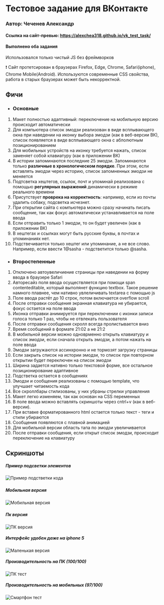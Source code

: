 # Тестовое задание для ВКонтакте
### Автор: Чеченев Александр
#### Ссылка на сайт-превью: https://alexchea318.github.io/vk_test_task/
#### Выполнено оба задания
Использовался только чистый JS без фреймворков

❗ Сайт протетсирован в браузерах Firefox, Edge, Chrome, Safari(iphone), Chrome Mobile(Android). Используются современные CSS свойства, работа в старых браузерах может быть некорректной.

## Фичи
* ### Основные
1. Макет полностью адаптивный: переключение на мобильную версию происходит автоматически
2. Для компьютера список эмодзи реализован в виде всплывающего окна при наведении на иконку выбора эмодзи (как в веб-версии ВК), список появляется в виде всплывающего окна с аблолютным позиционированием
3. Для мобильных устройств на иконку требуется нажать, список заменяет собой клавиатуру (как в приложении ВК)
4. В истории запоминаются последние 25 эмодзи. Запоминаются только **различные в хронологическом порядке**. При этом, если вставлять эмодзи через историю, список запомненных эмодзи не меняется
5. Подтсветка хештегов, ссылок, почт и упоминай реализована с помощью **регулярных выражений** динамически в режиме реального времени
6. Присутствует **проврека на корректность**: например, если из почты удалить собаку, подсветка исчезнет.
7. При открытии сайта с компьютера можно сразу начинать писать сообщение, так как фокус автоматически устанавливается на поле ввода
8. Если отправить только 1 эмодзи, то он будет увеличен (как в приложении ВК)
9. В хештегах и ссылках могут быть русские буквы, в почтах и упоминаниях нет.
10. Подствечивается только хештег или упоминание, а не все слово. Например, если ввести 1@sasha - подстветится только @sasha.

* ### Второстепенные
1. Отключено автоувеличиение страницы при наведении на форму ввода в браузере Safari
2. Авторесайз поля ввода осуществляется при помощи span contenteditable, который выполянет функцию textbox. Такое решение намного плавнее, чем нативно увлеличивать textarea с помощью js
3. Поле ввода растёт до 10 строк, потом включается overflow scroll
4. После отправки сообщения экранная клавиатура не убирается, фoкус остается на поле ввода
5. Иконка отправки анимируется при переключении с иконки записи голоса только 1 раз, чтобы не отвлекать пользователя
6. После отправки сообщения скролл всегда пролистывается вниз
7. Время сообщений в формате 21:02 а не 21:2
8. В мобильной версии можно одноврменно открыть клавиатуру и список эмодзи, если сначала открыть эмодзи, а потом нажать на поле ввода
9. Эмодзи загружаются ассинхронно и не тормозят загрузку страницы 
11. Если закрыть список на истории эмодзи, то список при повторном открытии будет переключен на список эмодзи
12. Ширина задается нативно только текстовой форме, все остальное позиционирование адаптивное
13. Подстветка остается в сообщениях
14. Эмодзи и сообщения реализованы с помощью template, что улучшает читаемость кода
15. Все скроллбары стилизованы, у них убраны стрелки управления
17. Макет легко изменяем, так как основан на CSS переменных
18. В поле ввода можно вставлять скриншоты через cntrl+v (как в веб-версии).
19. При вставке форматированного html остается только текст - теги и стили убираются
20. Сообщения появляются с плавной анимацией
21. Для мобильной версии область тапа по эмодзи увеличивается
22. После отправки сообщения, если открыт список эмодзи, происходит переключение на клавиатуру

## Скриншоты
##### *Пример подсветки элементов*
![Пример подстветки кода](/images/readme/lightning.png)
### 

##### *Мобильная версия*
![Мобильная версия](/images/readme/mobile.png)
### 

##### *Пк версия*
![ПК версия](/images/readme/pc.png)

##### *Интерфейс удобен даже на iphone 5*
![Маленькая версия](/images/readme/iphone.png)

##### *Производительность на ПК (100/100)*
![ПК тест](/images/readme/pc_test.png)

##### *Производительность на мобильных (97/100)*
![Смартфон тест](/images/readme/mob_test.png)

